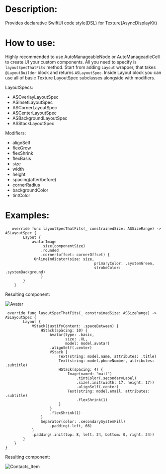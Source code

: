 # Description:

Provides declarative SwiftUI code style(DSL) for Texture(AsyncDisplayKit)

# How to use:

Highly recommended to use AutoManageableNode or AutoManageadleCell to create UI your custom components. All you need to specify is `layoutSpecThatFits` method.
Start from adding `Layout` wrapper, that takes `@LayoutBuilder` block and returns `ASLayoutSpec`.
Inside Layout block you can use all of basic Texture LayoutSpec subclasses alongside with modifiers.

LayoutSpecs:
- ASOverlayLayoutSpec
- ASInsetLayoutSpec
- ASCornerLayoutSpec
- ASCenterLayoutSpec
- ASBackgroundLayoutSpec
- ASStackLayoutSpec

Modifiers:
- alignSelf
- flexGrow
- flexShrink
- flexBasis
- size
- width
- height
- spacing(after/before)
- cornerRadius
- backgroundColor
- tintColor
  
# Examples:

```
   override func layoutSpecThatFits(_ constrainedSize: ASSizeRange) -> ASLayoutSpec {
        Layout {
            avatarImage
                .size(componentSize)
                .rounded
                .corner(offset: cornerOffset) {
             OnlineIndicator(size: size,
                                        primaryColor: .systemGreen,
                                        strokeColor: .systemBackground)
                }
        }
    }
```
Resulting component:

![Avatar](https://github.com/AV441/DeclarativeTexture/assets/103361928/8db506c9-5372-42c9-a293-8667d7c267c6)

```
 override func layoutSpecThatFits(_ constrainedSize: ASSizeRange) -> ASLayoutSpec {
        Layout {
            VStack(justifyContent: .spaceBetween) {
                HStack(spacing: 10) {
                    Avatar(type: .basic,
                           size: .XL,
                           model: model.avatar)
                    .alignSelf(.center)
                    VStack {
                        Text(string: model.name, attributes: .title)
                        Text(string: model.phoneNumber, attributes: .subtitle)
                        HStack(spacing: 4) {
                            Image(named: "mail")
                                .tintColor(.secondaryLabel)
                                .size(.init(width: 17, height: 17))
                                .alignSelf(.center)
                            Text(string: model.email, attributes: .subtitle)
                                .flexShrink(1)
                        }
                    }
                    .flexShrink(1)
                }
                Separator(color: .secondarySystemFill)
                    .padding(.left, 66)
            }
            .padding(.init(top: 8, left: 24, bottom: 0, right: 24))
        }
    }
}
```
Resulting component:

![Contacts_Item](https://github.com/AV441/DeclarativeTexture/assets/103361928/21b0300e-35a0-4dcd-8231-617280cb924b)


